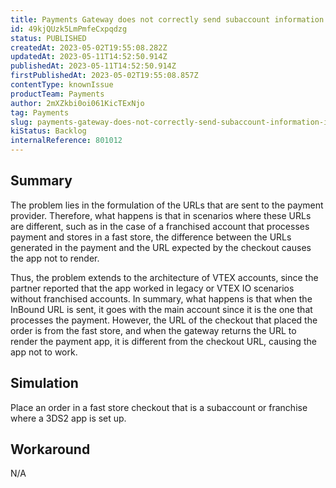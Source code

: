 ```yaml
---
title: Payments Gateway does not correctly send subaccount information in the payload to the connector
id: 49kjQUzk5LmPmfeCxpqdzg
status: PUBLISHED
createdAt: 2023-05-02T19:55:08.282Z
updatedAt: 2023-05-11T14:52:50.914Z
publishedAt: 2023-05-11T14:52:50.914Z
firstPublishedAt: 2023-05-02T19:55:08.857Z
contentType: knownIssue
productTeam: Payments
author: 2mXZkbi0oi061KicTExNjo
tag: Payments
slug: payments-gateway-does-not-correctly-send-subaccount-information-in-the-payload-to-the-connector
kiStatus: Backlog
internalReference: 801012
---
```


## Summary


The problem lies in the formulation of the URLs that are sent to the payment provider. Therefore, what happens is that in scenarios where these URLs are different, such as in the case of a franchised account that processes payment and stores in a fast store, the difference between the URLs generated in the payment and the URL expected by the checkout causes the app not to render.

Thus, the problem extends to the architecture of VTEX accounts, since the partner reported that the app worked in legacy or VTEX IO scenarios without franchised accounts. In summary, what happens is that when the InBound URL is sent, it goes with the main account since it is the one that processes the payment. However, the URL of the checkout that placed the order is from the fast store, and when the gateway returns the URL to render the payment app, it is different from the checkout URL, causing the app not to work.


##

## Simulation


Place an order in a fast store checkout that is a subaccount or franchise where a 3DS2 app is set up.


##

## Workaround


N/A





